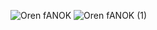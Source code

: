 

![Oren fANOK](https://user-images.githubusercontent.com/112598531/206581650-84857e64-424f-4e14-8ae2-02305651f071.jpg)
![Oren fANOK (1)](https://user-images.githubusercontent.com/112598531/206587578-382cb570-cf1f-401a-a4db-14d3f039923a.jpg)


